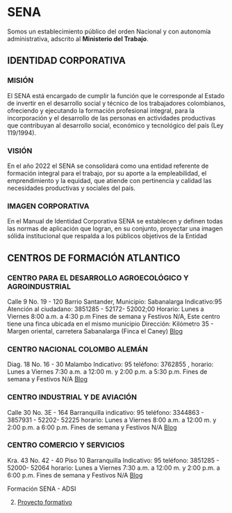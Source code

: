 # SENA
Somos un establecimiento público del orden Nacional y con autonomía administrativa, adscrito al **Ministerio del Trabajo**.

## IDENTIDAD CORPORATIVA

### MISIÓN
El SENA está  encargado de cumplir la función que le corresponde al Estado de invertir en el desarrollo social y técnico de los trabajadores colombianos, ofreciendo y ejecutando la formación profesional integral, para la incorporación y el desarrollo de las personas en actividades productivas que contribuyan al desarrollo social, económico y tecnológico del país (Ley 119/1994).​

### VISIÓN
En el año 2022 el SENA se consolidará como una entidad referente de formación integral para el trabajo, por su aporte a la empleabilidad, el emprendimiento y la equidad, que atiende con pertinencia y calidad las necesidades productivas y sociales del país.

### IMAGEN CORPORATIVA

En el Manual de Identidad Corporativa SENA se establecen y definen todas las normas de aplicación que logran, en su conjunto, proyectar una imagen sólida institucional que respalda a los públicos objetivos de la Entidad

## CENTROS DE FORMACIÓN ATLANTICO

### CENTRO PARA EL DESARROLLO AGROECOLÓGICO Y AGROINDUSTRIAL
Calle 9 No. 19 - 120 Barrio Santander, Municipio: Sabanalarga
Indicativo:95
Atención al ciudadano: 3851285 - 52172- 52002;00
Horario: Lunes a Viernes 8:00 a.m. a 4:30 p.m
Fines de semana y Festivos N/A,
Este centro tiene una finca ubicada en el mismo municipio Dirección: Kilómetro 35 - Margen oriental, carretera Sabanalarga (Finca el Caney)
[Blog](https://cedagro.blogspot.com/)

### CENTRO NACIONAL COLOMBO ALEMÁN
Diag. 18 No. 16 - 30 Malambo
Indicativo: 95
teléfono: 3762855 ,
horario: Lunes a Viernes 7:30 a.m. a 12:00 m. y 2:00 p.m. a 5:30 p.m. Fines de semana y Festivos N/A
[Blog](https://centronalcolomboaleman.blogspot.com/)

### CENTRO INDUSTRIAL Y DE AVIACIÓN
Calle 30 No. 3E - 164 Barranquilla
indicativo: 95
teléfono: 3344863 - 3857931 - 52202- 52225
horario: Lunes a Viernes 8:00 a.m. a 12:00 m. y 2:00 p.m. a 6:00 p.m. Fines de semana y Festivos N/A
[Blog](https://industrialyaviacionatlco.blogspot.com/)

### CENTRO COMERCIO Y SERVICIOS
Kra. 43 No. 42 - 40 Piso 10 Barranquilla
Indicativo: 95
teléfono: 3851285 - 52000- 52064
horario: Lunes a Viernes 7:30 a.m. a 12:00 m. y 2:00 p.m. a 6:00 p.m. Fines de semana y Festivos N/A
[Blog](https://centrodecomercioyserviciosatl.blogspot.com/)


Formación SENA - ADSI

2. [Proyecto formativo](proyecto/readme.md)
